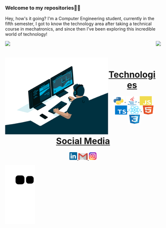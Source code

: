 ### Welcome to my repositories👨‍💻
Hey, how's it going? I'm a Computer Engineering student, currently in the fifth semester, I got to know the technology area after taking a technical course in mechatronics, and since then I've been exploring this incredible world of technology!

<div>
  <a href="https://github.com/JoaoMichelS">
  <img height="180em" src="https://github-readme-stats.vercel.app/api?username=joaomichels&show_icons=true&show_icons=true&theme=tokyonight&count_private=true" />
  <img align="right" height="180em" src="https://github-readme-stats.vercel.app/api/top-langs/?username=joaomichels&layout=compact&theme=tokyonight"/>
</div>
<br>
  
<div  align="center"> 
  <div style="display: inline_block"><br>
    <img align="left" height="250" alt="coding-time" src="code.gif">
    <h1 align="center">Technologies</h1>
    <img align="center" alt="Python" height="30" width="40" src="https://raw.githubusercontent.com/devicons/devicon/master/icons/python/python-original.svg">
    <img align="center" alt="Java" height="30" width="40" src="https://raw.githubusercontent.com/devicons/devicon/master/icons/java/java-original.svg">
    <img align="center" alt="Js" height="30" width="40" src="https://raw.githubusercontent.com/devicons/devicon/master/icons/javascript/javascript-plain.svg">
    <img align="center" alt="Ts" height="30" width="40" src="https://raw.githubusercontent.com/devicons/devicon/master/icons/typescript/typescript-plain.svg">
    <img align="center" alt="React" height="30" width="40" src="https://raw.githubusercontent.com/devicons/devicon/master/icons/react/react-original.svg">
    <img align="center" alt="HTML" height="30" width="40" src="https://raw.githubusercontent.com/devicons/devicon/master/icons/html5/html5-original.svg">
    <img align="center" alt="CSS" height="30" width="40" src="https://raw.githubusercontent.com/devicons/devicon/master/icons/css3/css3-original.svg">
   </div>
    
  
  <h1 align="center">Social Media</h1>
    <a href = "https://www.linkedin.com/in/joaomichels/">
      <img width="25" src="linkedin.svg">
    </a>
    <a href = "mailto: jovitor931@gmail.com">
      <img width="30" src="gmail.svg">
    </a>
    <a href = "https://www.instagram.com/_joaomichel/">
      <img width="25" src="instagram.png">
    </a>
</div>
  
  
![Snake animation](https://github.com/joaomichels/joaomichels/blob/output/github-contribution-grid-snake.svg)
